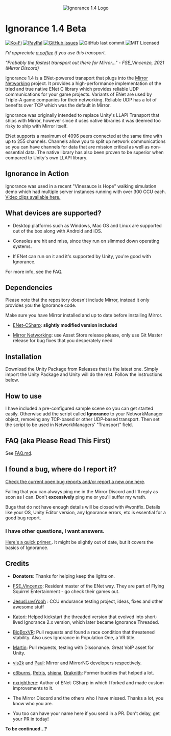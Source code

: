 <p align="center">
  <img src="http://oiran.studio/images/ignorance14.png" alt="Ignorance 1.4 Logo"/>
</p>

Ignorance 1.4 Beta
=============
[![Ko-Fi](https://img.shields.io/badge/Donate-Ko--Fi-red)](https://ko-fi.com/coburn) 
[![PayPal](https://img.shields.io/badge/Donate-PayPal-blue)](https://paypal.me/coburn64) 
[![GitHub issues](https://img.shields.io/github/issues/SoftwareGuy/Ignorance.svg)](https://github.com/SoftwareGuy/Ignorance/issues)
![GitHub last commit](https://img.shields.io/github/last-commit/SoftwareGuy/Ignorance.svg) ![MIT Licensed](https://img.shields.io/badge/license-MIT-green.svg)

_I'd appreciate [a coffee](https://ko-fi.com/coburn) if you use this transport._

_"Probably the fastest transport out there for Mirror..." - FSE_Vincenzo, 2021 (Mirror Discord)_

Ignorance 1.4 is a ENet-powered transport that plugs into the [Mirror Networking](https://github.com/vis2k/Mirror) project. It provides a high-performance
implementation of the tried and true native ENet C library which provides reliable UDP communications for your game projects. Variants of ENet are used by Triple-A
game companies for their networking. Reliable UDP has a lot of benefits over TCP which was the default in Mirror.

Ignorance was originally intended to replace Unity's LLAPI Transport that ships with Mirror, however since it uses native libraries it was deemed too risky to ship with 
Mirror itself.

ENet supports a maximum of 4096 peers connected at the same time with up to 255 channels. Channels allow you to split up network communications so you can have channels
for data that are mission critical as well as non-essential data. The native library has also been proven to be superior when compared to Unity's own LLAPI library.

Ignorance in Action
------------

Ignorance was used in a recent "Vinesauce is Hope" walking simulation demo which had multiple 
server instances running with over 300 CCU each. [Video clips available here.](https://clips.twitch.tv/UglyColdbloodedAlfalfaAllenHuhu)

What devices are supported?
------------

- Desktop platforms such as Windows, Mac OS and Linux are supported out of the box along with Android and iOS. 

- Consoles are hit and miss, since they run on slimmed down operating systems.

- If ENet can run on it and it's supported by Unity, you're good with Ignorance.

For more info, see the FAQ.


Dependencies
------------

Please note that the repository doesn't include Mirror, instead it only provides you the Ignorance code.

Make sure you have Mirror installed and up to date before installing Mirror.

-   [ENet-CSharp](https://github.com/SoftwareGuy/ENet-CSharp): **slightly modified version included**

-   [Mirror Networking](https://github.com/vis2k/Mirror): use Asset Store release please, only use Git Master release for bug fixes that you desperately need

Installation
------------

Download the Unity Package from Releases that is the latest one. Simply import
the Unity Package and Unity will do the rest. Follow the instructions below.

How to use
----------

I have included a pre-configured sample scene so you can get started easily. Otherwise add the script 
called **Ignorance** to your NetworkManager object, removing any TCP-based or other UDP-based transport. 
Then set the script to be used in NetworkManagers' "Transport" field.

FAQ (aka Please Read This First)
--------------------------------

See [FAQ.md](https://github.com/SoftwareGuy/Ignorance/blob/master/FAQ.md).

I found a bug, where do I report it?
--------------------------------
[Check the current open bug reports and/or report a new one here](https://github.com/SoftwareGuy/Ignorance/issues).

Failing that you can always ping me in the Mirror Discord and I'll reply as soon as I can. Don't **excessively** ping me or you'll suffer my wrath. 

Bugs that do not have enough details will be closed with \#wontfix. Details like your OS, Unity Editor version, any Ignorance errors, etc is essential for a good
bug report.

### I have other questions, I want answers.

[Here's a quick primer.](https://vis2k.github.io/Mirror/Transports/Ignorance). It might be slightly out of date, but it covers the basics of Ignorance.


Credits
-------

-   **Donators**: Thanks for helping keep the lights on.

-	[FSE_Vincenzo](https://github.com/Vincenz099): Resident master of the ENet way. They are part of Flying Squirrel Entertainment - go check their games out.
	
-	[JesusLuvsYooh](https://github.com/JesusLuvsYooh) : CCU endurance testing project, ideas, fixes and other awesome stuff

-   [Katori](https://github.com/katori): Helped kickstart the threaded version that evolved into short-lived Ignorance 2.x version, which later became 
	Ignorance Threaded.

-   [BigBoxVR](https://github.com/GabeBigBoxVR): Pull requests and found a race condition that threatened stability. Also uses Ignorance in Population One, a VR title.

-   [Martin](https://github.com/martindevans): Pull requests, testing with Dissonance. Great VoIP asset for Unity.

-   [vis2k](https://github.com/vis2k) and [Paul](https://github.com/paulpach): Mirror and MirrorNG developers respectively.

-   [c6burns](https://github.com/c6burns), [Petris](https://github.com/MichalPetryka), [shiena](https://github.com/shiena), [Draknith](https://github.com/FizzCube): Former buddies that helped a lot.

-   [nxrighthere](https://github.com/nxrighthere): Author of ENet-CSharp in which I forked and made custom improvements to it.

-   The Mirror Discord and the others who I have missed. Thanks a lot, you know who you are.

-   You too can have your name here if you send in a PR. Don't delay, get your PR in today!

**To be continued...?**